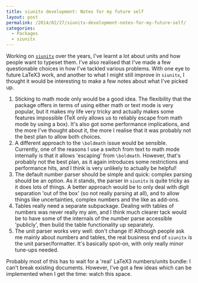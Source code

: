 ```yaml
---
title: siunitx development: Notes for my future self
layout: post
permalink: /2014/02/27/siunitx-development-notes-for-my-future-self/
categories:
  - Packages
  - siunitx
---
```

Working on [`siunitx`](https://ctan.org/pkg/siunitx) over the years, I've learnt a lot about units and how people want to typeset them. I've also realised that I've made a few questionable choices in how I've tackled various problems. With one eye to future LaTeX3 work, and another to what I might still improve in `siunitx`, I thought it would be interesting to make a few notes about what I've picked up.

1. Sticking to math mode only would be a good idea. The flexibility that the package offers in terms of using either math or text mode is very popular, but it makes my life very tricky and actually makes some features impossible (TeX only allows us to reliably escape from math mode by using a box). It's also got some performance implications, and the more I've thought about it, the more I realise that it was probably not the best plan to allow both choices.
2. A different approach to the `\boldmath` issue would be sensible. Currently, one of the reasons I use a switch from text to math mode internally is that it allows 'escaping' from `\boldmath`. However, that's probably not the best plan, as it again introduces some restrictions and performance hits, and I think is very unlikely to actually be helpful!
3. The default number parser should be simple and quick: complex parsing should be an option. As it stands, the parser in `siunitx` is quite tricky as it does lots of things. A better approach would be to only deal with digit separation 'out of the box' (so not really parsing at all), and to allow things like uncertainties, complex numbers and the like as add-ons.
4. Tables really need a separate subpackage. Dealing with tables of numbers was never really my aim, and I think much clearer tack would be to have some of the internals of the number parse accessible 'publicly', then build the table functionality up separately.
5. The unit parser works very well: don't change it! Although people ask me mainly about numbers and tables, the real business end of `siunitx` is the unit parser/formatter. It's basically spot-on, with only really minor tune-ups needed.

Probably most of this has to wait for a 'real' LaTeX3 numbers/units bundle: I can't break existing documents. However, I've got a few ideas which can be implemented when I get the time: watch this space.
